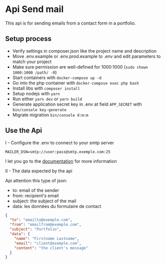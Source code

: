 # Api Send mail
This api is for sending emails from a contact form in a portfolio.

## Setup process

- Verify settings in composer.json like the project name and description
- Move .env.example or .env.prod.example to .env and edit parameters to match your project
- Make sure permission are well-defined for 1000:1000 (`sudo chown 1000:1000 /path/ -R`)
- Start containers with `docker-compose up -d`
- Go into the php container with `docker-compose exec php bash`
- Install libs with `composer install`
- Setup nodejs with `yarn`
- Run either `yarn dev` or `yarn build`
- Generate application secret key in .env at field `APP_SECRET` with `bin/console key-generate`
- Migrate migration `bin/console d:m:m`

## Use the Api

I - Configure the .env to connect to your smtp server
```
MAILER_DSN=smtp://user:pass@smtp.exemple.com:25
```
I let you go to the [documentation](https://symfony.com/doc/current/mailer.html) for more information

II - The data expected by the api

Api attention this type of json:
- to: email of the sender
- from: recipient's email
- subject: the subject of the mail
- data: les données du formulaire de contact

```json
{
  "to": "emailto@exemple.com",
  "from": "emailfrom@exemple.com",
  "subject": "Portfolio",
  "data": {
    "name": "Firstname Lastname",
    "email": "client@exemple.com",
    "content": "the client's message"
  }
}
```

